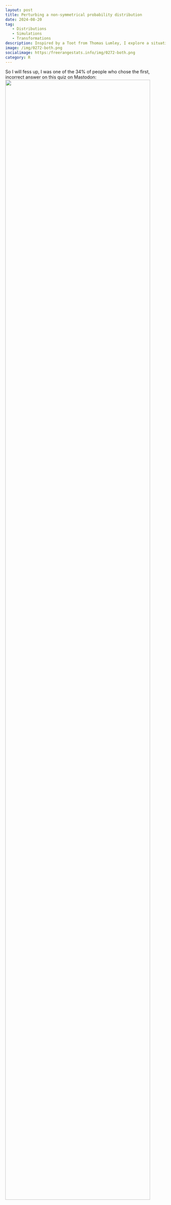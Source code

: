 ```yaml
---
layout: post
title: Perturbing a non-symmetrical probability distribution
date: 2024-08-20
tag: 
   - Distributions
   - Simulations
   - Transformations
description: Inspired by a Toot from Thomas Lumley, I explore a situation where adding random noise to a distribution changes the median but not the mean. 
image: /img/0272-both.png
socialimage: https:/freerangestats.info/img/0272-both.png
category: R
---
```


So I will fess up, I was one of the 34% of people who chose the first, incorrect answer on this quiz on Mastodon:
<img src='/img/0272-toot-1.png' width='95%'>

[Original Toot, and explanatory responses, is available here](https://mastodon.social/@tslumley@fediscience.org/112974355500253935). 

My reasoning - and my only excuse is I didn't think it through much - was simplistic. I imagined a distribution that had the same mean and median, and in my head all the two or three examples of such were symmetrical, like a normal or a uniform distribution. And I  thought correctly that if you add some random noise to that, then the mean and median will stay the same.

But even when Thomas gave the correct answer ("not necessarily") and explained that if there is a bit of local skew in the original distribution around the mean / median, I struggled to intuit why this is the case.

> "Basically, to keep mean and median equal you need at least local symmetry around the mean. Otherwise the mean stays the same and the median moves"

Eventually I decided this way of thinking about it: 

- First, adding random noise with mean zero leaves the mean of the original distribution unchanged - this is basic probability theory.
- When you add the noise, half the observations you are adding some value to were originally below the median and half are above it. On average the size of the noise is the same. But if your original distribution has some local skew, then observations on one side of the median will have a different chance of being perturbed by enough distance to "cross" the median (and hence change the median of the resulting distribution). So the median of the new distribution will be changed, in a direction that depends on the direction and level of the skew in the vicinity of the original mean/median.

To help me understand this I simulated some data. I built on Thomas' suggestion in the Mastodon thread that (with a continuous distribution) "the examples tend to look a bit more contrived, but nothing essential changes. Take a positively skewed distribution, add a small bump far off to the left to move the mean down to equal the median. X+E will have median higher than mean."

First, there's the job of taking a skewed distribution and adding "a small bump on the left". I chose to do this with a mixture distribution, 10 parts standard log-normal (ie *e* to the power of a N(0, 1) normal distribution) and 1 part normal with parameters chosen to make the mean and median identical. Now, there would be a way to analytically calculate the right parameters, but it's much easier (for me) to find them numerically, so I made a function to generate the mixture given a set of parameters and used the `optim()` function for Nelder-Mead general-purpose numerical optimisation:

{% highlight R lineanchors %}
library(tidyverse)

# ------------------perturbing a skewed continues distribution
# Make a mixture distribution, 1 part normal and 10 parts standard exponential
# normal, and return the difference between the median and mean
mixture <- function(params, n = 1e6){
  set.seed(123)
  x1 <- exp(rnorm(n))
  x2 <- rnorm(round(n /10), params[1], params[2])
  x3 <- c(x1, x2)
  y <- abs(median(x3)- mean(x3))
  return(y)
}

# Find the set of parameters for the Normal part of a mixture
# that results in median and mean being as close as possible:
best <- optim(c(0.5, 1), mixture)
best
{% endhighlight %}

This gives us:

```
> best
$par
[1] -6.421733  6.757088

$value
[1] 3.841277e-09
```

We can now generate our data from that - in this case 100,000 observations, to be safe - and we see that the results are in fact very close for mean and medain

{% highlight R lineanchors %}
# Generate data from that mixture
n <- 1e6
x <- c(rnorm(n/10, best$par[1], best$par[2]), exp(rnorm(n)))

# Mean and median are very close
c(mean(x), median(x))
{% endhighlight %}


```
> c(mean(x), median(x))
[1] 0.9121877 0.9124763
```

All very good. Now I just want to add some random noise - say a standard N(0, 1) normal distribution - to each observation... 

{% highlight R lineanchors %}
# perturb it a little
y <- x + rnorm(length(x))
{% endhighlight %}

... and see what it does to the mean and median:

```
> # now the median has shifted but mean has stayed the same:
> c(mean(y), median(y))
[1] 0.9128076 1.0989388
> # compared to original:
> c(mean(x), median(x))
[1] 0.9121877 0.9124763
````

OK, as predicted. Can a visualisation help? Here's one showing the original distribution and, superimposed, the version that has been perturbed with white noise. In this version, the horizontal axis has been given a modulus transform (one of the [very first things I blogged about](/blog/2015/09/07/transforming-breaks-in-a-scale) - a great way to visualise data that feels like it needs a logarithm or Cox-Box transform, but inconveniently includes negative values). This transform is good helping see the "bump" on the left, present in both the original and perturbed distribution:

<object type="image/svg+xml" data='/img/0272-both.svg' width='100%'><img src='/img/0272-both.png' width='100%'></object>

However, the modulus transform makes it harder to understand the skew, so here's the same chart with an untransformed x axis. This time we can see the original skew around the original mean and median, and perhaps this helps us understand what's going on.

<object type="image/svg+xml" data='/img/0272-both-untransformed.svg' width='100%'><img src='/img/0272-both-untransformed.png' width='100%'></object>

Seeing it like this, in the original scale, is useful for me at least, helping imagine adding random noise to the original distribution and seeing how doing that to the points just to the left of the original median pushes them over it (dragging the median up), whereas at least some of the points to the right of the median don't get perturbed enough leftwards to push them over the median and drag it down.

Here's the code for drawing those plots:

{% highlight R lineanchors %}
set.seed(124)
p3 <- tibble(`Original skewed variable` = x, `With extra jitter` = y) |>
  sample_n(10000) |>
  gather(variable, value) |>
  ggplot(aes(x = value, colour = variable, fill = variable)) +
  #geom_rug() +
  geom_density(alpha = 0.5) +
  scale_x_continuous(transform = scales::modulus_trans(p=0),
                     breaks = c(-40, -20, -10, -5, -2, -1,  0, 1, 2, 5, 10, 20, 40)) +
  geom_vline(xintercept = mean(x), colour = "red") +
  geom_vline(xintercept = median(y), colour = "steelblue")  +
  annotate("text", x = 1.3, y = 0.6, label = "Post-jitter median", hjust = 0,
           colour = "steelblue") +
  annotate("text", x = 0.86, y = 0.6, 
           label = "Original equal mean and median, also post-jitter mean", 
           hjust = 1, colour = "red") +
  labs(x = "Value (modulus transformed scale)", y = "Density", colour = "", fill = "",
       title = "Adding jitter to a mixture of a skewed and symmetrical distributions",
       subtitle = "The mean stays the same with the jitter, but the median moves if the distribution wasn't symmetrical around the original mean.",
       caption = "Based on an idea in a toot by Thomas Lumley") 

# with transform:
print(p3)       

# without transform:
p4 <- p3 + 
  scale_x_continuous(limits = c(-10, 10)) +
  labs(x = "Value (untransformed, axis truncated)")
print(p4)
{% endhighlight %}

That's all folks. What out for those tricky distributions. Actually, although the simulated example above with exactly matching mean and median is obviously contrived, a distibution that is a mix of a skewed log-normal with a lump of something far to the left isn't unusual in some economic areas - like firms' profits or individuals' incomes (mostly they are shaped log normal and strictly positive, but a small selection make some degree of a loss, and it's definitely a mixture of two distributions not some easily-described single mathematical function).